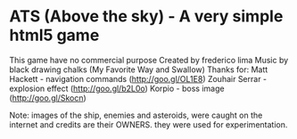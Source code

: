 # ATS (Above the sky) - A very simple html5 game

This game have no commercial purpose
Created by frederico lima
Music by black drawing chalks (My Favorite Way and Swallow)
Thanks for:
Matt Hackett - navigation commands (http://goo.gl/OL1E8)
Zouhair Serrar - explosion effect (http://goo.gl/b2L0o)
Korpio - boss image (http://goo.gl/Skocn)

Note: images of the ship, enemies and asteroids, were caught on the internet and credits are their OWNERS. they were used for experimentation.

